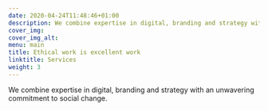 ```yaml
---
date: 2020-04-24T11:48:46+01:00
description: We combine expertise in digital, branding and strategy with an unwavering commitment to social change.
cover_img:
cover_img_alt:
menu: main
title: Ethical work is excellent work
linktitle: Services
weight: 3
---
```


We combine expertise in digital, branding and strategy with an unwavering commitment to social change.
